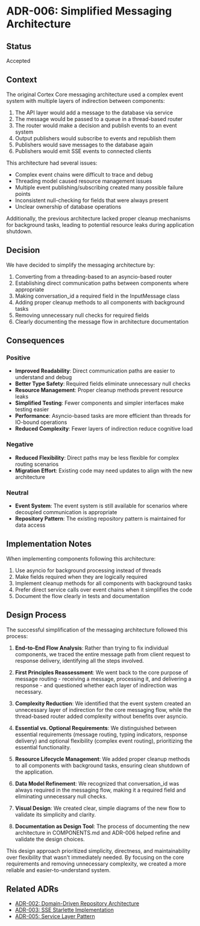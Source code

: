 # ADR-006: Simplified Messaging Architecture

## Status

Accepted

## Context

The original Cortex Core messaging architecture used a complex event system with multiple layers of indirection between components:

1. The API layer would add a message to the database via service
2. The message would be passed to a queue in a thread-based router
3. The router would make a decision and publish events to an event system
4. Output publishers would subscribe to events and republish them
5. Publishers would save messages to the database again
6. Publishers would emit SSE events to connected clients

This architecture had several issues:
- Complex event chains were difficult to trace and debug
- Threading model caused resource management issues
- Multiple event publishing/subscribing created many possible failure points
- Inconsistent null-checking for fields that were always present
- Unclear ownership of database operations

Additionally, the previous architecture lacked proper cleanup mechanisms for background tasks, leading to potential resource leaks during application shutdown.

## Decision

We have decided to simplify the messaging architecture by:

1. Converting from a threading-based to an asyncio-based router
2. Establishing direct communication paths between components where appropriate
3. Making conversation_id a required field in the InputMessage class
4. Adding proper cleanup methods to all components with background tasks
5. Removing unnecessary null checks for required fields
6. Clearly documenting the message flow in architecture documentation

## Consequences

### Positive

- **Improved Readability**: Direct communication paths are easier to understand and debug
- **Better Type Safety**: Required fields eliminate unnecessary null checks
- **Resource Management**: Proper cleanup methods prevent resource leaks
- **Simplified Testing**: Fewer components and simpler interfaces make testing easier
- **Performance**: Asyncio-based tasks are more efficient than threads for IO-bound operations
- **Reduced Complexity**: Fewer layers of indirection reduce cognitive load

### Negative

- **Reduced Flexibility**: Direct paths may be less flexible for complex routing scenarios
- **Migration Effort**: Existing code may need updates to align with the new architecture

### Neutral

- **Event System**: The event system is still available for scenarios where decoupled communication is appropriate
- **Repository Pattern**: The existing repository pattern is maintained for data access

## Implementation Notes

When implementing components following this architecture:

1. Use asyncio for background processing instead of threads
2. Make fields required when they are logically required
3. Implement cleanup methods for all components with background tasks
4. Prefer direct service calls over event chains when it simplifies the code
5. Document the flow clearly in tests and documentation

## Design Process

The successful simplification of the messaging architecture followed this process:

1. **End-to-End Flow Analysis**: Rather than trying to fix individual components, we traced the entire message path from client request to response delivery, identifying all the steps involved.

2. **First Principles Reassessment**: We went back to the core purpose of message routing - receiving a message, processing it, and delivering a response - and questioned whether each layer of indirection was necessary.

3. **Complexity Reduction**: We identified that the event system created an unnecessary layer of indirection for the core messaging flow, while the thread-based router added complexity without benefits over asyncio.

4. **Essential vs. Optional Requirements**: We distinguished between essential requirements (message routing, typing indicators, response delivery) and optional flexibility (complex event routing), prioritizing the essential functionality.

5. **Resource Lifecycle Management**: We added proper cleanup methods to all components with background tasks, ensuring clean shutdown of the application.

6. **Data Model Refinement**: We recognized that conversation_id was always required in the messaging flow, making it a required field and eliminating unnecessary null checks.

7. **Visual Design**: We created clear, simple diagrams of the new flow to validate its simplicity and clarity.

8. **Documentation as Design Tool**: The process of documenting the new architecture in COMPONENTS.md and ADR-006 helped refine and validate the design choices.

This design approach prioritized simplicity, directness, and maintainability over flexibility that wasn't immediately needed. By focusing on the core requirements and removing unnecessary complexity, we created a more reliable and easier-to-understand system.

## Related ADRs

- [ADR-002: Domain-Driven Repository Architecture](adr-002-domain-driven-repository-architecture.md)
- [ADR-003: SSE Starlette Implementation](adr-003-sse-starlette-implementation.md)
- [ADR-005: Service Layer Pattern](adr-005-service-layer-pattern.md)